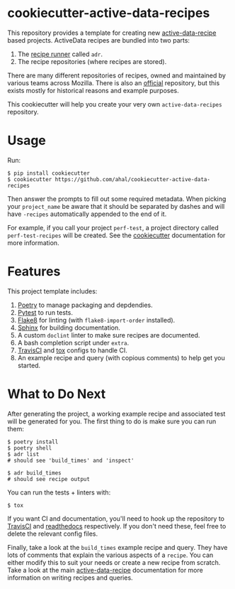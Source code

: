# cookiecutter-active-data-recipes

This repository provides a template for creating new [active-data-recipe][0] based projects.
ActiveData recipes are bundled into two parts:

1. The [recipe runner][1] called `adr`.
2. The recipe repositories (where recipes are stored).

There are many different repositories of recipes, owned and maintained by various teams across
Mozilla. There is also an [official][2] repository, but this exists mostly for historical reasons
and example purposes.

This cookiecutter will help you create your very own `active-data-recipes` repository.

# Usage

Run:

    $ pip install cookiecutter
    $ cookiecutter https://github.com/ahal/cookiecutter-active-data-recipes

Then answer the prompts to fill out some required metadata. When picking your `project_name` be
aware that it should be separated by dashes and will have `-recipes` automatically appended to the
end of it.

For example, if you call your project `perf-test`, a project directory called `perf-test-recipes`
will be created. See the [cookiecutter][3] documentation for more information.

# Features

This project template includes:

1. [Poetry][4] to manage packaging and depdendies.
2. [Pytest][5] to run tests.
3. [Flake8][6] for linting (with `flake8-import-order` installed).
4. [Sphinx][7] for building documentation.
5. A custom `doclint` linter to make sure recipes are documented.
6. A bash completion script under `extra`.
7. [TravisCI][8] and [tox][9] configs to handle CI.
8. An example recipe and query (with copious comments) to help get you started.

# What to Do Next

After generating the project, a working example recipe and associated test will be generated for
you. The first thing to do is make sure you can run them:

    $ poetry install
    $ poetry shell
    $ adr list
    # should see 'build_times' and 'inspect'
    
    $ adr build_times
    # should see recipe output

You can run the tests + linters with:

    $ tox

If you want CI and documentation, you'll need to hook up the repository to [TravisCI][8] and
[readthedocs][10] respectively. If you don't need these, feel free to delete the relevant config
files.

Finally, take a look at the `build_times` example recipe and query. They have lots of comments that
explain the various aspects of a `recipe`. You can either modify this to suit your needs or create a
new recipe from scratch. Take a look at the main [active-data-recipe][0] documentation for more
information on writing recipes and queries.

[0]: https://active-data-recipes.readthedocs.io/en/latest/
[1]: https://pypi.org/project/adr
[2]: https://github.com/mozilla/active-data-recipes
[3]: https://cookiecutter.readthedocs.io/en/latest/
[4]: https://poetry.eustace.io/
[5]: https://docs.pytest.org/en/latest/index.html
[6]: http://flake8.pycqa.org/en/latest/
[7]: http://www.sphinx-doc.org/en/master/
[8]: https://docs.travis-ci.com/
[9]: https://tox.readthedocs.io/en/latest/
[10]: https://readthedocs.org/
